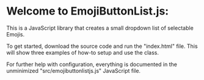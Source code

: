 # Welcome to EmojiButtonList.js:

This is a JavaScript library that creates a small dropdown list of selectable Emojis.

To get started, download the source code and run the "index.html" file.  This will show three examples of how-to setup and use the class.

For further help with configuration, everything is documented in the unminimized "src/emojibuttonlistjs.js" JavaScript file.
